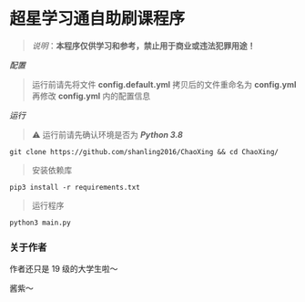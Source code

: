 # 超星学习通自助刷课程序
> *说明*：**本程序仅供学习和参考，禁止用于商业或违法犯罪用途！**



*配置*

> 运行前请先将文件 **config.default.yml** 拷贝后的文件重命名为 **config.yml**
> 再修改 **config.yml** 内的配置信息



*运行*

> ⚠️  运行前请先确认环境是否为 ***Python 3.8***

```shell
git clone https://github.com/shanling2016/ChaoXing && cd ChaoXing/
```
> 安装依赖库

```shell
pip3 install -r requirements.txt
```
> 运行程序
```shell
python3 main.py
```



### 关于作者

作者还只是 19 级的大学生啦～

酱紫～
